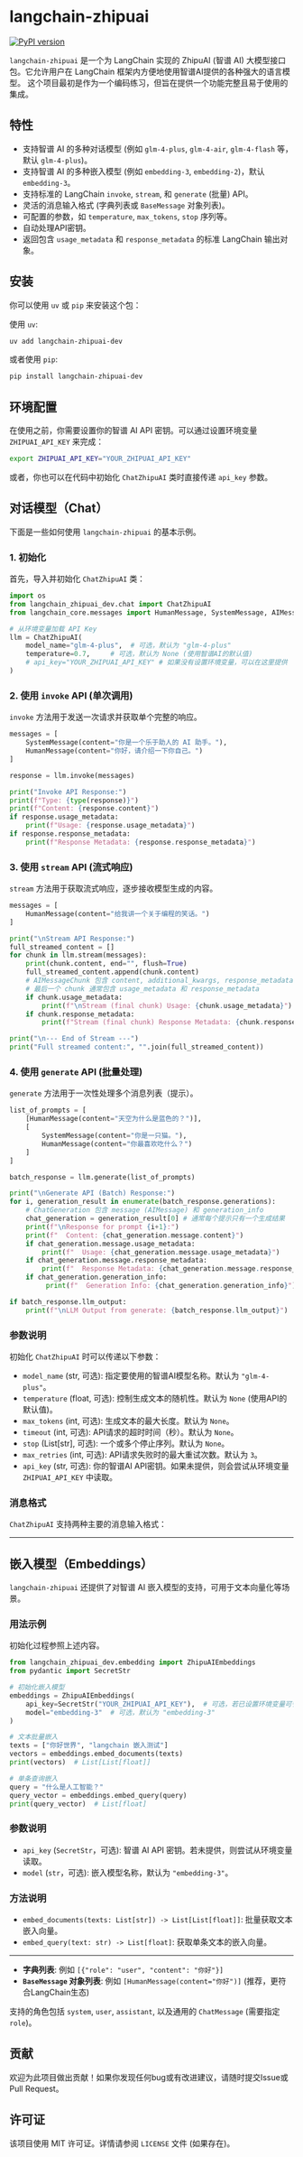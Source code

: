 # langchain-zhipuai

[![PyPI version](https://badge.fury.io/py/langchain-zhipuai-dev.svg)](https://badge.fury.io/py/langchain-zhipuai-dev)

`langchain-zhipuai` 是一个为 LangChain 实现的 ZhipuAI (智谱 AI) 大模型接口包。它允许用户在 LangChain 框架内方便地使用智谱AI提供的各种强大的语言模型。
这个项目最初是作为一个编码练习，但旨在提供一个功能完整且易于使用的集成。

## 特性

- 支持智谱 AI 的多种对话模型 (例如 `glm-4-plus`, `glm-4-air`, `glm-4-flash` 等，默认 `glm-4-plus`)。
- 支持智谱 AI 的多种嵌入模型 (例如 `embedding-3`, `embedding-2`)，默认 `embedding-3`。
- 支持标准的 LangChain `invoke`, `stream`, 和 `generate` (批量) API。
- 灵活的消息输入格式 (字典列表或 `BaseMessage` 对象列表)。
- 可配置的参数，如 `temperature`, `max_tokens`, `stop` 序列等。
- 自动处理API密钥。
- 返回包含 `usage_metadata` 和 `response_metadata` 的标准 LangChain 输出对象。

## 安装

你可以使用 `uv` 或 `pip` 来安装这个包：

使用 `uv`:

```bash
uv add langchain-zhipuai-dev
```

或者使用 `pip`:

```bash
pip install langchain-zhipuai-dev
```

## 环境配置

在使用之前，你需要设置你的智谱 AI API 密钥。可以通过设置环境变量 `ZHIPUAI_API_KEY` 来完成：

```bash
export ZHIPUAI_API_KEY="YOUR_ZHIPUAI_API_KEY"
```

或者，你也可以在代码中初始化 `ChatZhipuAI` 类时直接传递 `api_key` 参数。

## 对话模型（Chat）

下面是一些如何使用 `langchain-zhipuai` 的基本示例。

### 1. 初始化

首先，导入并初始化 `ChatZhipuAI` 类：

```python
import os
from langchain_zhipuai_dev.chat import ChatZhipuAI
from langchain_core.messages import HumanMessage, SystemMessage, AIMessage

# 从环境变量加载 API Key
llm = ChatZhipuAI(
    model_name="glm-4-plus",  # 可选，默认为 "glm-4-plus"
    temperature=0.7,     # 可选，默认为 None (使用智谱AI的默认值)
    # api_key="YOUR_ZHIPUAI_API_KEY" # 如果没有设置环境变量，可以在这里提供
)
```

### 2. 使用 `invoke` API (单次调用)

`invoke` 方法用于发送一次请求并获取单个完整的响应。

```python
messages = [
    SystemMessage(content="你是一个乐于助人的 AI 助手。"),
    HumanMessage(content="你好，请介绍一下你自己。")
]

response = llm.invoke(messages)

print("Invoke API Response:")
print(f"Type: {type(response)}")
print(f"Content: {response.content}")
if response.usage_metadata:
    print(f"Usage: {response.usage_metadata}")
if response.response_metadata:
    print(f"Response Metadata: {response.response_metadata}")
```

### 3. 使用 `stream` API (流式响应)

`stream` 方法用于获取流式响应，逐步接收模型生成的内容。

```python
messages = [
    HumanMessage(content="给我讲一个关于编程的笑话。")
]

print("\nStream API Response:")
full_streamed_content = []
for chunk in llm.stream(messages):
    print(chunk.content, end="", flush=True)
    full_streamed_content.append(chunk.content)
    # AIMessageChunk 包含 content, additional_kwargs, response_metadata, usage_metadata, id
    # 最后一个 chunk 通常包含 usage_metadata 和 response_metadata
    if chunk.usage_metadata:
        print(f"\nStream (final chunk) Usage: {chunk.usage_metadata}")
    if chunk.response_metadata:
        print(f"Stream (final chunk) Response Metadata: {chunk.response_metadata}")

print("\n--- End of Stream ---")
print("Full streamed content:", "".join(full_streamed_content))
```

### 4. 使用 `generate` API (批量处理)

`generate` 方法用于一次性处理多个消息列表（提示）。

```python
list_of_prompts = [
    [HumanMessage(content="天空为什么是蓝色的？")],
    [
        SystemMessage(content="你是一只猫。"),
        HumanMessage(content="你最喜欢吃什么？")
    ]
]

batch_response = llm.generate(list_of_prompts)

print("\nGenerate API (Batch) Response:")
for i, generation_result in enumerate(batch_response.generations):
    # ChatGeneration 包含 message (AIMessage) 和 generation_info
    chat_generation = generation_result[0] # 通常每个提示只有一个生成结果
    print(f"\nResponse for prompt {i+1}:")
    print(f"  Content: {chat_generation.message.content}")
    if chat_generation.message.usage_metadata:
        print(f"  Usage: {chat_generation.message.usage_metadata}")
    if chat_generation.message.response_metadata:
        print(f"  Response Metadata: {chat_generation.message.response_metadata}")
    if chat_generation.generation_info:
         print(f"  Generation Info: {chat_generation.generation_info}")

if batch_response.llm_output:
    print(f"\nLLM Output from generate: {batch_response.llm_output}")
```

### 参数说明

初始化 `ChatZhipuAI` 时可以传递以下参数：

- `model_name` (str, 可选): 指定要使用的智谱AI模型名称。默认为 `"glm-4-plus"`。
- `temperature` (float, 可选): 控制生成文本的随机性。默认为 `None` (使用API的默认值)。
- `max_tokens` (int, 可选): 生成文本的最大长度。默认为 `None`。
- `timeout` (int, 可选): API请求的超时时间（秒）。默认为 `None`。
- `stop` (List[str], 可选): 一个或多个停止序列。默认为 `None`。
- `max_retries` (int, 可选): API请求失败时的最大重试次数。默认为 `3`。
- `api_key` (str, 可选): 你的智谱AI API密钥。如果未提供，则会尝试从环境变量 `ZHIPUAI_API_KEY` 中读取。

### 消息格式

`ChatZhipuAI` 支持两种主要的消息输入格式：

---

## 嵌入模型（Embeddings）

`langchain-zhipuai` 还提供了对智谱 AI 嵌入模型的支持，可用于文本向量化等场景。

### 用法示例

初始化过程参照上述内容。

```python
from langchain_zhipuai_dev.embedding import ZhipuAIEmbeddings
from pydantic import SecretStr

# 初始化嵌入模型
embeddings = ZhipuAIEmbeddings(
    api_key=SecretStr("YOUR_ZHIPUAI_API_KEY"),  # 可选，若已设置环境变量可省略
    model="embedding-3"  # 可选，默认为 "embedding-3"
)

# 文本批量嵌入
texts = ["你好世界", "langchain 嵌入测试"]
vectors = embeddings.embed_documents(texts)
print(vectors)  # List[List[float]]

# 单条查询嵌入
query = "什么是人工智能？"
query_vector = embeddings.embed_query(query)
print(query_vector)  # List[float]
```

### 参数说明

- `api_key` (`SecretStr`，可选): 智谱 AI API 密钥。若未提供，则尝试从环境变量读取。
- `model` (`str`，可选): 嵌入模型名称，默认为 `"embedding-3"`。

### 方法说明

- `embed_documents(texts: List[str]) -> List[List[float]]`: 批量获取文本嵌入向量。
- `embed_query(text: str) -> List[float]`: 获取单条文本的嵌入向量。

---

- **字典列表**: 例如 `[{"role": "user", "content": "你好"}]`
- **`BaseMessage` 对象列表**: 例如 `[HumanMessage(content="你好")]` (推荐，更符合LangChain生态)

支持的角色包括 `system`, `user`, `assistant`, 以及通用的 `ChatMessage` (需要指定 `role`)。

## 贡献

欢迎为此项目做出贡献！如果你发现任何bug或有改进建议，请随时提交Issue或Pull Request。

## 许可证

该项目使用 MIT 许可证。详情请参阅 `LICENSE` 文件 (如果存在)。
